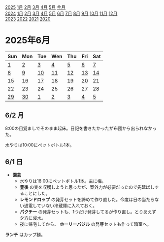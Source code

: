 [2025](README.md#2025) [1月](2025-01.md) [2月](2025-02.md) [3月](2025-03.md) [4月](2025-04.md) [5月](2025-05.md) [今月](2025-06.md)  
[2024](README.md#2024) [1月](2024-01.md) [2月](2024-02.md) [3月](2024-03.md) [4月](2024-04.md) [5月](2024-05.md) [6月](2024-06.md) [7月](2024-07.md) [8月](2024-08.md) [9月](2024-09.md) [10月](2024-10.md) [11月](2024-11.md) [12月](2024-12.md)  
[2023](README.md#2023) [2022](README.md#2022) [2021](README.md#2021) [2020](README.md#2020)  

2025年6月
=========

|Sun|Mon|Tue|Wen|Thu|Fri|Sat|
|---|---|---|---|---|---|---|
|[1](#0601-日)|[2](#0602-月)|[3](#0603-火)|[4](#0604-水)|[5](#0605-木)|[6](#0606-金)|[7](#0607-土)|
|[8](#0608-日)|[9](#0609-月)|[10](#0610-火)|[11](#0611-水)|[12](#0612-木)|[13](#0613-金)|[14](#0614-土)|
|[15](#0615-日)|[16](#0616-月)|[17](#0617-火)|[18](#0618-水)|[19](#0619-木)|[20](#0620-金)|[21](#0621-土)|
|[22](#0622-日)|[23](#0623-月)|[24](#0624-火)|[25](#0625-水)|[26](#0626-木)|[27](#0627-金)|[28](#0628-土)|
|[29](#0629-日)|[30](#0630-月)|[1](2025-07.md#0701-火)|[2](2025-07.md#0702-水)|[3](2025-07.md#0703-木)|[4](2025-07.md#0704-金)|[5](2025-07.md#0705-土)|

6/2 月
------

8:00の目覚ましでそのまま起床。日記を書きたかったが布団から出られなかった。

水やりは10:00にペットボトル1本。


6/1 日
------

- __園芸__
  - 水やりは18:00にペットボトル1本。主に梅。
  - __豊後__ の実を収穫しようと思ったが、案外力が必要だったので先延ばしすることにした。
  - __レモンドロップ__ の発芽セットを諦めて作り直した。今度は日の当たらない通電していない冷蔵庫に入れておく。
  - __パクチー__ の発芽セットも、1つだけ発芽してるが作り直し。とりあえず夕方に浸水。
  - 夜に帰宅してから、 __ホーリーバジル__ の発芽セットも作って暗室へ。

__ランチ__ はカップ麺。


